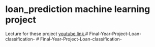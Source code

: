# loan_prediction machine learning project

Lecture for these project
[youtube link ](https://www.youtube.com/playlist?list=PLA0J2h1KIAR7xoDbI1usGLVRW6_6qiLuq)
#   F i n a l - Y e a r - P r o j e c t - L o a n - c l a s s i f i c a t i o n -  
 #   F i n a l - Y e a r - P r o j e c t - L o a n - c l a s s i f i c a t i o n -  
 